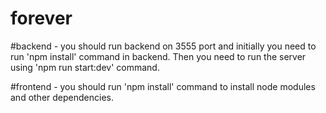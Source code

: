# forever
#backend - 
you should run backend on 3555 port and initially you need to run 'npm install' command in backend. 
Then you need to run the server using 'npm run start:dev' command.

#frontend - 
you should run 'npm install' command to install node modules and other dependencies.
